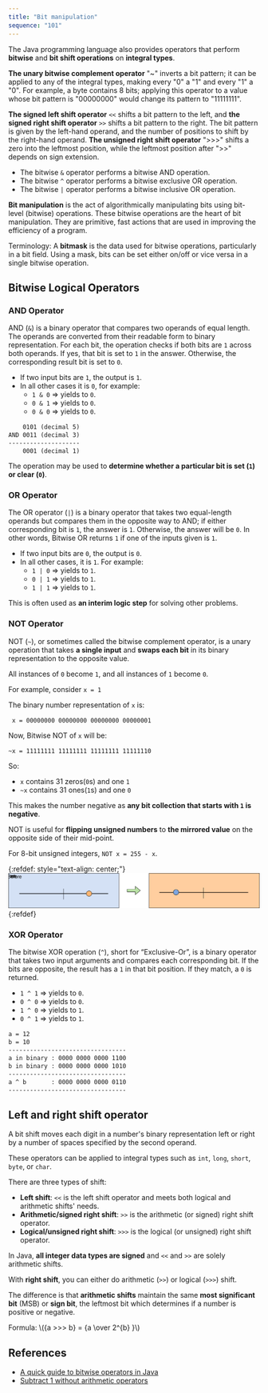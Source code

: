 ```yaml
---
title: "Bit manipulation"
sequence: "101"
---
```


The Java programming language also provides operators
that perform **bitwise** and **bit shift operations** on **integral types**.

**The unary bitwise complement operator** "~" inverts a bit pattern;
it can be applied to any of the integral types, making every "0" a "1" and every "1" a "0".
For example, a byte contains 8 bits;
applying this operator to a value whose bit pattern is "00000000" would change its pattern to "11111111".

**The signed left shift operator** `<<` shifts a bit pattern to the left,
and **the signed right shift operator** `>>` shifts a bit pattern to the right.
The bit pattern is given by the left-hand operand, and the number of positions to shift by the right-hand operand.
**The unsigned right shift operator** ">>>" shifts a zero into the leftmost position,
while the leftmost position after ">>" depends on sign extension.

- The bitwise `&` operator performs a bitwise AND operation.
- The bitwise `^` operator performs a bitwise exclusive OR operation.
- The bitwise `|` operator performs a bitwise inclusive OR operation.

**Bit manipulation** is the act of algorithmically manipulating bits using bit-level (bitwise) operations.
These bitwise operations are the heart of bit manipulation.
They are primitive, fast actions that are used in improving the efficiency of a program.

Terminology: A **bitmask** is the data used for bitwise operations, particularly in a bit field.
Using a mask, bits can be set either on/off or vice versa in a single bitwise operation.

## Bitwise Logical Operators

### AND Operator

AND (`&`) is a binary operator that compares two operands of equal length.
The operands are converted from their readable form to binary representation.
For each bit, the operation checks if both bits are `1` across both operands.
If yes, that bit is set to `1` in the answer.
Otherwise, the corresponding result bit is set to `0`.

- If two input bits are `1`, the output is `1`.
- In all other cases it is `0`, for example:
  - `1 & 0` => yields to `0`.
  - `0 & 1` => yields to `0`.
  - `0 & 0` => yields to `0`.

```text
    0101 (decimal 5)
AND 0011 (decimal 3)
--------------------
    0001 (decimal 1)
```

The operation may be used to **determine whether a particular bit is set (`1`) or clear (`0`)**.

### OR Operator

The OR operator (`|`) is a binary operator that takes two equal-length operands
but compares them in the opposite way to AND;
if either corresponding bit is `1`, the answer is `1`.
Otherwise, the answer will be `0`.
In other words, Bitwise OR returns `1` if one of the inputs given is `1`.

- If two input bits are `0`, the output is `0`.
- In all other cases, it is `1`. For example:
  - `1 | 0` => yields to `1`.
  - `0 | 1` => yields to `1`.
  - `1 | 1` => yields to `1`.

This is often used as **an interim logic step** for solving other problems.

### NOT Operator

NOT (`~`), or sometimes called the bitwise complement operator, is a unary operation
that takes **a single input** and **swaps each bit** in its binary representation to the opposite value.

All instances of `0` become `1`, and all instances of `1` become `0`.

For example, consider `x = 1`

The binary number representation of `x` is:

```text
 x = 00000000 00000000 00000000 00000001
```

Now, Bitwise NOT of `x` will be:

```text
~x = 11111111 11111111 11111111 11111110
```

So:

- `x` contains 31 zeros(`0`s) and one `1`
- `~x` contains 31 ones(`1`s) and one `0`

This makes the number negative as **any bit collection that starts with `1` is negative**.

NOT is useful for **flipping unsigned numbers** to **the mirrored value** on the opposite side of their mid-point.

For 8-bit unsigned integers, `NOT x = 255 - x`.

{:refdef: style="text-align: center;"}
![](/assets/images/java/core/bit-manipulation-not-x.svg)
{:refdef}

### XOR Operator

The bitwise XOR operation (`^`), short for “Exclusive-Or”, is a binary operator
that takes two input arguments and compares each corresponding bit.
If the bits are opposite, the result has a `1` in that bit position.
If they match, a `0` is returned.

- `1 ^ 1` => yields to `0`.
- `0 ^ 0` => yields to `0`.
- `1 ^ 0` => yields to `1`.
- `0 ^ 1` => yields to `1`.

```text
a = 12
b = 10
---------------------------------
a in binary : 0000 0000 0000 1100
b in binary : 0000 0000 0000 1010
---------------------------------
a ^ b       : 0000 0000 0000 0110
---------------------------------
```

## Left and right shift operator

A bit shift moves each digit in a number's binary representation left or right
by a number of spaces specified by the second operand.

These operators can be applied to integral types such as `int`, `long`, `short`, `byte`, or `char`.

There are three types of shift:

- **Left shift**: `<<` is the left shift operator and meets both logical and arithmetic shifts' needs.
- **Arithmetic/signed right shift**: `>>` is the arithmetic (or signed) right shift operator.
- **Logical/unsigned right shift**: `>>>` is the logical (or unsigned) right shift operator.

In Java, **all integer data types are signed** and `<<` and `>>` are solely arithmetic shifts.

With **right shift**, you can either do arithmetic (`>>`) or logical (`>>>`) shift.

The difference is that **arithmetic shifts** maintain the same **most significant bit** (MSB) or **sign bit**,
the leftmost bit which determines if a number is positive or negative.

<p>
    Formula: \({a >>> b} = {a \over 2^{b} }\)
</p>





## References

- [A quick guide to bitwise operators in Java](https://www.educative.io/blog/bit-manipulation-in-java)
- [Subtract 1 without arithmetic operators](https://www.geeksforgeeks.org/subtract-1-without-arithmetic-operators/)

